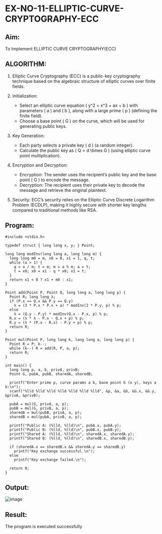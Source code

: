 # EX-NO-11-ELLIPTIC-CURVE-CRYPTOGRAPHY-ECC

## Aim:
To Implement ELLIPTIC CURVE CRYPTOGRAPHY(ECC)


## ALGORITHM:

1. Elliptic Curve Cryptography (ECC) is a public-key cryptography technique based on the algebraic structure of elliptic curves over finite fields.

2. Initialization:
   - Select an elliptic curve equation \( y^2 = x^3 + ax + b \) with parameters \( a \) and \( b \), along with a large prime \( p \) (defining the finite field).
   - Choose a base point \( G \) on the curve, which will be used for generating public keys.

3. Key Generation:
   - Each party selects a private key \( d \) (a random integer).
   - Calculate the public key as \( Q = d \times G \) (using elliptic curve point multiplication).

4. Encryption and Decryption:
   - Encryption: The sender uses the recipient’s public key and the base point \( G \) to encode the message.
   - Decryption: The recipient uses their private key to decode the message and retrieve the original plaintext.

5. Security: ECC’s security relies on the Elliptic Curve Discrete Logarithm Problem (ECDLP), making it highly secure with shorter key lengths compared to traditional methods like RSA.

## Program:
~~~
#include <stdio.h>

typedef struct { long long x, y; } Point;

long long modInv(long long a, long long m) {
  long long m0 = m, x0 = 0, x1 = 1, q, t;
  while (a > 1) {
    q = a / m; t = m; m = a % m; a = t;
    t = x0; x0 = x1 - q * x0; x1 = t;
  }
  return x1 < 0 ? x1 + m0 : x1;
}

Point add(Point P, Point Q, long long a, long long p) {
  Point R; long long λ;
  if (P.x == Q.x && P.y == Q.y)
    λ = (3 * P.x * P.x + a) * modInv(2 * P.y, p) % p;
  else
    λ = (Q.y - P.y) * modInv(Q.x - P.x, p) % p;
  R.x = (λ * λ - P.x - Q.x + p) % p;
  R.y = (λ * (P.x - R.x) - P.y + p) % p;
  return R;
}

Point mul(Point P, long long k, long long a, long long p) {
  Point R = P; k--;
  while (k--) R = add(R, P, a, p);
  return R;
}

int main() {
  long long p, a, b, privA, privB;
  Point G, pubA, pubB, sharedA, sharedB;

  printf("Enter prime p, curve params a b, base point G (x y), keys a b:\n");
  scanf("%lld %lld %lld %lld %lld %lld %lld", &p, &a, &b, &G.x, &G.y, &privA, &privB);

  pubA = mul(G, privA, a, p);
  pubB = mul(G, privB, a, p);
  sharedA = mul(pubB, privA, a, p);
  sharedB = mul(pubA, privB, a, p);

  printf("Public A: (%lld, %lld)\n", pubA.x, pubA.y);
  printf("Public B: (%lld, %lld)\n", pubB.x, pubB.y);
  printf("Shared A: (%lld, %lld)\n", sharedA.x, sharedA.y);
  printf("Shared B: (%lld, %lld)\n", sharedB.x, sharedB.y);

  if (sharedA.x == sharedB.x && sharedA.y == sharedB.y)
    printf("Key exchange successful.\n");
  else
    printf("Key exchange failed.\n");

  return 0;
}
~~~
## Output:
![image](https://github.com/user-attachments/assets/38294b3f-bf8f-445f-b205-d2a40dcb79b6)


## Result:
The program is executed successfully

